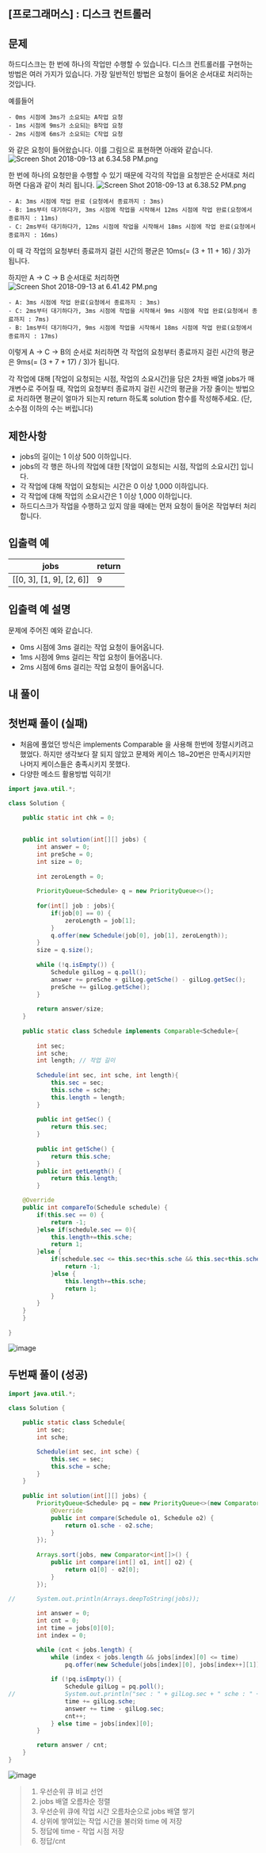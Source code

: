## [프로그래머스] : 디스크 컨트롤러



## 문제

하드디스크는 한 번에 하나의 작업만 수행할 수 있습니다. 디스크 컨트롤러를 구현하는 방법은 여러 가지가 있습니다. 가장 일반적인 방법은 요청이 들어온 순서대로 처리하는 것입니다.

예를들어

```
- 0ms 시점에 3ms가 소요되는 A작업 요청
- 1ms 시점에 9ms가 소요되는 B작업 요청
- 2ms 시점에 6ms가 소요되는 C작업 요청
```

와 같은 요청이 들어왔습니다. 이를 그림으로 표현하면 아래와 같습니다.
![Screen Shot 2018-09-13 at 6.34.58 PM.png](https://grepp-programmers.s3.amazonaws.com/files/production/b68eb5cec6/38dc6a53-2d21-4c72-90ac-f059729c51d5.png)

한 번에 하나의 요청만을 수행할 수 있기 때문에 각각의 작업을 요청받은 순서대로 처리하면 다음과 같이 처리 됩니다.
![Screen Shot 2018-09-13 at 6.38.52 PM.png](https://grepp-programmers.s3.amazonaws.com/files/production/5e677b4646/90b91fde-cac4-42c1-98b8-8f8431c52dcf.png)

```
- A: 3ms 시점에 작업 완료 (요청에서 종료까지 : 3ms)
- B: 1ms부터 대기하다가, 3ms 시점에 작업을 시작해서 12ms 시점에 작업 완료(요청에서 종료까지 : 11ms)
- C: 2ms부터 대기하다가, 12ms 시점에 작업을 시작해서 18ms 시점에 작업 완료(요청에서 종료까지 : 16ms)
```

이 때 각 작업의 요청부터 종료까지 걸린 시간의 평균은 10ms(= (3 + 11 + 16) / 3)가 됩니다.

하지만 A → C → B 순서대로 처리하면
![Screen Shot 2018-09-13 at 6.41.42 PM.png](https://grepp-programmers.s3.amazonaws.com/files/production/9eb7c5a6f1/a6cff04d-86bb-4b5b-98bf-6359158940ac.png)

```
- A: 3ms 시점에 작업 완료(요청에서 종료까지 : 3ms)
- C: 2ms부터 대기하다가, 3ms 시점에 작업을 시작해서 9ms 시점에 작업 완료(요청에서 종료까지 : 7ms)
- B: 1ms부터 대기하다가, 9ms 시점에 작업을 시작해서 18ms 시점에 작업 완료(요청에서 종료까지 : 17ms)
```

이렇게 A → C → B의 순서로 처리하면 각 작업의 요청부터 종료까지 걸린 시간의 평균은 9ms(= (3 + 7 + 17) / 3)가 됩니다.

각 작업에 대해 [작업이 요청되는 시점, 작업의 소요시간]을 담은 2차원 배열 jobs가 매개변수로 주어질 때, 작업의 요청부터 종료까지 걸린 시간의 평균을 가장 줄이는 방법으로 처리하면 평균이 얼마가 되는지 return 하도록 solution 함수를 작성해주세요. (단, 소수점 이하의 수는 버립니다)



## 제한사항

- jobs의 길이는 1 이상 500 이하입니다.
- jobs의 각 행은 하나의 작업에 대한 [작업이 요청되는 시점, 작업의 소요시간] 입니다.
- 각 작업에 대해 작업이 요청되는 시간은 0 이상 1,000 이하입니다.
- 각 작업에 대해 작업의 소요시간은 1 이상 1,000 이하입니다.
- 하드디스크가 작업을 수행하고 있지 않을 때에는 먼저 요청이 들어온 작업부터 처리합니다.



## 입출력 예

| jobs                     | return |
| ------------------------ | ------ |
| [[0, 3], [1, 9], [2, 6]] | 9      |



## 입출력 예 설명

문제에 주어진 예와 같습니다.

- 0ms 시점에 3ms 걸리는 작업 요청이 들어옵니다.
- 1ms 시점에 9ms 걸리는 작업 요청이 들어옵니다.
- 2ms 시점에 6ms 걸리는 작업 요청이 들어옵니다.



## 내 풀이

## 첫번째 풀이 (실패)

* 처음에 풀었던 방식은 implements Comparable<Schedule> 을 사용해 한번에 정렬시키려고 했었다. 하지만 생각보다 잘 되지 않았고 문제와 케이스 18~20번은 만족시키지만 나머지 케이스들은 충족시키지 못했다. 
* 다양한 메소드 활용방법 익히기!

```java
import java.util.*;

class Solution {
    
    public static int chk = 0;

    
    public int solution(int[][] jobs) {
        int answer = 0;
        int preSche = 0;
        int size = 0;
        
        int zeroLength = 0;
        
        PriorityQueue<Schedule> q = new PriorityQueue<>();
        
        for(int[] job : jobs){
        	if(job[0] == 0) {
        		zeroLength = job[1];
        	}
            q.offer(new Schedule(job[0], job[1], zeroLength));
        }
        size = q.size();
        
        while (!q.isEmpty()) {
        	Schedule gilLog = q.poll();
            answer += preSche + gilLog.getSche() - gilLog.getSec();
            preSche += gilLog.getSche();
        }
        
        return answer/size;
    }
    
    public static class Schedule implements Comparable<Schedule>{
        
        int sec;
        int sche;
        int length; // 작업 길이 
        
        Schedule(int sec, int sche, int length){
            this.sec = sec;
            this.sche = sche;
            this.length = length;
        }
        
        public int getSec() {
        	return this.sec;
        }
        
        public int getSche() {
        	return this.sche;
        }
        public int getLength() {
        	return this.length;
        }

	@Override
	public int compareTo(Schedule schedule) {
		if(this.sec == 0) {
			return -1;
		}else if(schedule.sec == 0){
			this.length+=this.sche;
			return 1;
		}else {
			if(schedule.sec <= this.sec+this.sche && this.sec+this.sche <= schedule.sec+schedule.sche) {
				return -1;
			}else {
				this.length+=this.sche;
				return 1;
			}
		}
	}
    }
    
}

```

![image](https://github.com/crimsorry/JAVA_coding_test/assets/31988854/c8fb02cd-daa4-420f-93f1-c67b376d8f65)

## 두번째 풀이 (성공)

```java
import java.util.*;

class Solution {
    
    public static class Schedule{
		int sec;
		int sche;

		Schedule(int sec, int sche) {
			this.sec = sec;
			this.sche = sche;
		}
	}
    
    public int solution(int[][] jobs) {
        PriorityQueue<Schedule> pq = new PriorityQueue<>(new Comparator<Schedule>() {
			@Override
			public int compare(Schedule o1, Schedule o2) {
				return o1.sche - o2.sche;
			}
		});
		
		Arrays.sort(jobs, new Comparator<int[]>() {
			public int compare(int[] o1, int[] o2) {
				return o1[0] - o2[0];
			}
		});
		
//		System.out.println(Arrays.deepToString(jobs));

		int answer = 0;
		int cnt = 0;
		int time = jobs[0][0];
		int index = 0;

		while (cnt < jobs.length) {
			while (index < jobs.length && jobs[index][0] <= time)
				pq.offer(new Schedule(jobs[index][0], jobs[index++][1]));
			
			if (!pq.isEmpty()) {
				Schedule gilLog = pq.poll();
//				System.out.println("sec : " + gilLog.sec + " sche : " + gilLog.sche);
	            time += gilLog.sche;
				answer += time - gilLog.sec;
				cnt++;
			} else time = jobs[index][0];
		}

		return answer / cnt;
	}
}
```

![image](https://github.com/crimsorry/JAVA_coding_test/assets/31988854/f2d3e4cd-fc22-4bca-8e19-084cef8b6a6b)


> 1. 우선순위 큐 비교 선언
> 1. jobs 배열 오름차순 정렬
> 1. 우선순위 큐에 작업 시간 오름차순으로 jobs 배열 쌓기 
> 1. 상위에 쌓여있는 작업 시간을 불러와 time 에 저장
> 1. 정답에 time - 작업 시점 저장
> 1. 정답/cnt





